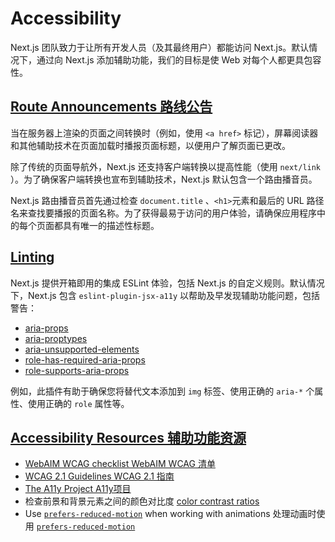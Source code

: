 # Accessibility

Next.js 团队致力于让所有开发人员（及其最终用户）都能访问 Next.js。默认情况下，通过向 Next.js 添加辅助功能，我们的目标是使 Web 对每个人都更具包容性。

## [Route Announcements 路线公告](https://nextjs.org/docs/architecture/accessibility#route-announcements)

当在服务器上渲染的页面之间转换时（例如，使用 `<a href>` 标记），屏幕阅读器和其他辅助技术在页面加载时播报页面标题，以便用户了解页面已更改。

除了传统的页面导航外，Next.js 还支持客户端转换以提高性能（使用 `next/link` ）。为了确保客户端转换也宣布到辅助技术，Next.js 默认包含一个路由播音员。

Next.js 路由播音员首先通过检查 `document.title` 、`<h1>`元素和最后的 URL 路径名来查找要播报的页面名称。为了获得最易于访问的用户体验，请确保应用程序中的每个页面都具有唯一的描述性标题。

## [Linting](https://nextjs.org/docs/architecture/accessibility#linting)

Next.js 提供开箱即用的集成 ESLint 体验，包括 Next.js 的自定义规则。默认情况下，Next.js 包含 `eslint-plugin-jsx-a11y` 以帮助及早发现辅助功能问题，包括警告：

- [aria-props](https://github.com/jsx-eslint/eslint-plugin-jsx-a11y/blob/HEAD/docs/rules/aria-props.md?rgh-link-date=2021-06-04T02%3A10%3A36Z)
- [aria-proptypes](https://github.com/jsx-eslint/eslint-plugin-jsx-a11y/blob/HEAD/docs/rules/aria-proptypes.md?rgh-link-date=2021-06-04T02%3A10%3A36Z)
- [aria-unsupported-elements](https://github.com/jsx-eslint/eslint-plugin-jsx-a11y/blob/HEAD/docs/rules/aria-unsupported-elements.md?rgh-link-date=2021-06-04T02%3A10%3A36Z)
- [role-has-required-aria-props](https://github.com/jsx-eslint/eslint-plugin-jsx-a11y/blob/HEAD/docs/rules/role-has-required-aria-props.md?rgh-link-date=2021-06-04T02%3A10%3A36Z)
- [role-supports-aria-props](https://github.com/jsx-eslint/eslint-plugin-jsx-a11y/blob/HEAD/docs/rules/role-supports-aria-props.md?rgh-link-date=2021-06-04T02%3A10%3A36Z)

例如，此插件有助于确保您将替代文本添加到 `img` 标签、使用正确的 `aria-*` 个属性、使用正确的 `role` 属性等。

## [Accessibility Resources 辅助功能资源](https://nextjs.org/docs/architecture/accessibility#accessibility-resources)

- [WebAIM WCAG checklist WebAIM WCAG 清单](https://webaim.org/standards/wcag/checklist)
- [WCAG 2.1 Guidelines WCAG 2.1 指南](https://www.w3.org/TR/WCAG21/)
- [The A11y Project A11y项目](https://www.a11yproject.com/)
- 检查前景和背景元素之间的颜色对比度 [color contrast ratios](https://developer.mozilla.org/en-US/docs/Web/Accessibility/Understanding_WCAG/Perceivable/Color_contrast) 
- Use [`prefers-reduced-motion`](https://web.dev/prefers-reduced-motion/) when working with animations
  处理动画时使用 [`prefers-reduced-motion`](https://web.dev/prefers-reduced-motion/) 